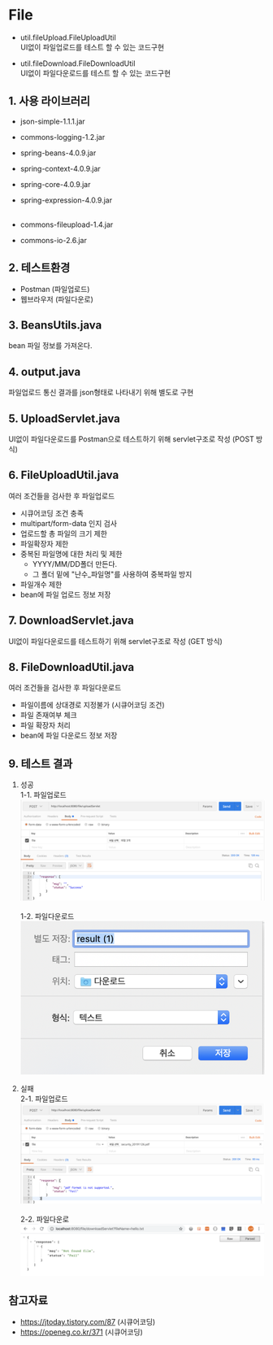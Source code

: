 # File
- util.fileUpload.FileUploadUtil<br>
UI없이 파일업로드를 테스트 할 수 있는 코드구현

- util.fileDownload.FileDownloadUtil<br>
UI없이 파일다운로드를 테스트 할 수 있는 코드구현

## 1. 사용 라이브러리
- json-simple-1.1.1.jar
- commons-logging-1.2.jar
- spring-beans-4.0.9.jar
- spring-context-4.0.9.jar
- spring-core-4.0.9.jar
- spring-expression-4.0.9.jar
<br><br>

- commons-fileupload-1.4.jar
- commons-io-2.6.jar

## 2. 테스트환경
- Postman (파일업로드)
- 웹브라우저 (파일다운로)

## 3. BeansUtils.java
bean 파일 정보를 가져온다.

## 4. output.java
파일업로드 통신 결과를 json형태로 나타내기 위해 별도로 구현

## 5. UploadServlet.java
UI없이 파일다운로드를 Postman으로 테스트하기 위해 servlet구조로 작성 (POST 방식)

## 6. FileUploadUtil.java
여러 조건들을 검사한 후 파일업로드
- 시큐어코딩 조건 충족
- multipart/form-data 인지 검사
- 업로드할 총 파일의 크기 제한
- 파일확장자 제한
- 중복된 파일명에 대한 처리 및 제한
  - YYYY/MM/DD폴더 만든다.
  - 그 폴더 밑에 "난수_파일명"를 사용하여 중복파일 방지
- 파일개수 제한
- bean에 파일 업로드 정보 저장

## 7. DownloadServlet.java
UI없이 파일다운로드를 테스트하기 위해 servlet구조로 작성 (GET 방식)

## 8. FileDownloadUtil.java
여러 조건들을 검사한 후 파일다운로드
- 파일이름에 상대경로 지정불가 (시큐어코딩 조건)
- 파일 존재여부 체크
- 파일 확장자 처리
- bean에 파일 다운로드 정보 저장

## 9. 테스트 결과
1. 성공<br>
1-1. 파일업로드
![success](img/success1.png)
<br><br>
1-2. 파일다운로드<br>
![fail](img/success2.png)

2. 실패<br>
2-1. 파일업로드
![success](img/fail1.png)
<br><br>
2-2. 파일다운로
![fail](img/fail2.png)

## 참고자료

- https://jtoday.tistory.com/87 (시큐어코딩)
- https://openeg.co.kr/371 (시큐어코딩)